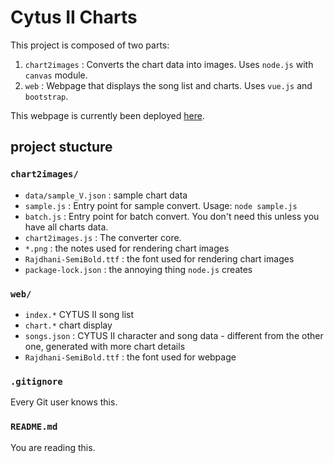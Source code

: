 # Cytus II Charts

This project is composed of two parts:

1. `chart2images` : Converts the chart data into images. Uses `node.js` with `canvas` module.
2. `web` : Webpage that displays the song list and charts. Uses `vue.js` and `bootstrap`.

This webpage is currently been deployed [here](http://linux1.csie.ntu.edu.tw:2501/index.html).

## project stucture

### `chart2images/`

* `data/sample_V.json` : sample chart data
* `sample.js` : Entry point for sample convert. Usage: `node sample.js`
* `batch.js` : Entry point for batch convert. You don't need this unless you have all charts data.
* `chart2images.js` : The converter core.
* `*.png` : the notes used for rendering chart images
* `Rajdhani-SemiBold.ttf` : the font used for rendering chart images
* `package-lock.json` : the annoying thing `node.js` creates

### `web/`

* `index.*` CYTUS II song list
* `chart.*` chart display
* `songs.json` : CYTUS II character and song data - different from the other one, generated with more chart details
* `Rajdhani-SemiBold.ttf` : the font used for webpage

### `.gitignore`

Every Git user knows this.

### `README.md`

You are reading this.
